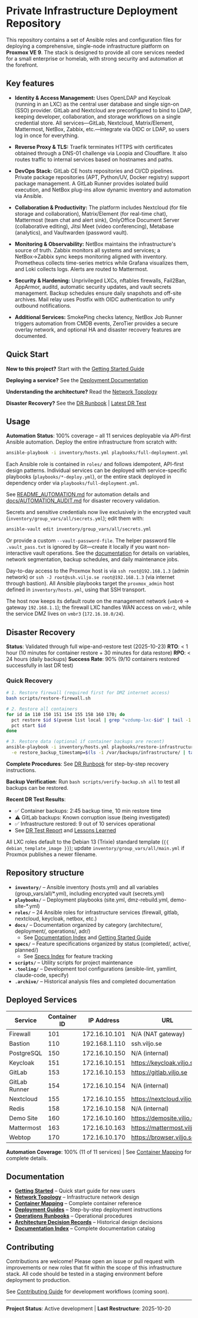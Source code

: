 # Private Infrastructure Deployment Repository

This repository contains a set of Ansible roles and configuration files for deploying a comprehensive, single-node infrastructure platform on **Proxmox VE 9**.  The stack is designed to provide all core services needed for a small enterprise or homelab, with strong security and automation at the forefront.

## Key features

- **Identity & Access Management:** Uses OpenLDAP and Keycloak (running in an LXC) as the central user database and single sign-on (SSO) provider.  GitLab and Nextcloud are preconfigured to bind to LDAP, keeping developer, collaboration, and storage workflows on a single credential store.  All services—GitLab, Nextcloud, Matrix/Element, Mattermost, NetBox, Zabbix, etc.—integrate via OIDC or LDAP, so users log in once for everything.

- **Reverse Proxy & TLS:** Traefik terminates HTTPS with certificates obtained through a DNS-01 challenge via Loopia and Cloudflare.  It also routes traffic to internal services based on hostnames and paths.

- **DevOps Stack:** GitLab CE hosts repositories and CI/CD pipelines.  Private package repositories (APT, Python/UV, Docker registry) support package management.  A GitLab Runner provides isolated build execution, and NetBox plug-ins allow dynamic inventory and automation via Ansible.

- **Collaboration & Productivity:** The platform includes Nextcloud (for file storage and collaboration), Matrix/Element (for real-time chat), Mattermost (team chat and alert sink), OnlyOffice Document Server (collaborative editing), Jitsi Meet (video conferencing), Metabase (analytics), and Vaultwarden (password vault).

- **Monitoring & Observability:** NetBox maintains the infrastructure's source of truth.  Zabbix monitors all systems and services; a NetBox→Zabbix sync keeps monitoring aligned with inventory.  Prometheus collects time-series metrics while Grafana visualizes them, and Loki collects logs.  Alerts are routed to Mattermost.

- **Security & Hardening:** Unprivileged LXCs, nftables firewalls, Fail2Ban, AppArmor, auditd, automatic security updates, and vault secrets management.  Backup schedules ensure daily snapshots and off-site archives.  Mail relay uses Postfix with OIDC authentication to unify outbound notifications.

- **Additional Services:** SmokePing checks latency, NetBox Job Runner triggers automation from CMDB events, ZeroTier provides a secure overlay network, and optional HA and disaster recovery features are documented.

## Quick Start

**New to this project?** Start with the [Getting Started Guide](docs/getting-started.md)

**Deploying a service?** See the [Deployment Documentation](docs/deployment/)

**Understanding the architecture?** Read the [Network Topology](docs/architecture/network-topology.md)

**Disaster Recovery?** See the [DR Runbook](docs/DR_RUNBOOK.md) | [Latest DR Test](docs/DR_TEST_REPORT_2025-10-23.md)

## Usage

**Automation Status**: 100% coverage – all 11 services deployable via API-first Ansible automation. Deploy the entire infrastructure from scratch with:
```bash
ansible-playbook -i inventory/hosts.yml playbooks/full-deployment.yml
```

Each Ansible role is contained in `roles/` and follows idempotent, API-first design patterns. Individual services can be deployed with service-specific playbooks (`playbooks/*-deploy.yml`), or the entire stack deployed in dependency order via `playbooks/full-deployment.yml`.

See [README_AUTOMATION.md](README_AUTOMATION.md) for automation details and [docs/AUTOMATION_AUDIT.md](docs/AUTOMATION_AUDIT.md) for disaster recovery validation.

Secrets and sensitive credentials now live exclusively in the encrypted vault (`inventory/group_vars/all/secrets.yml`); edit them with:
```bash
ansible-vault edit inventory/group_vars/all/secrets.yml
```

Or provide a custom `--vault-password-file`.  The helper password file `.vault_pass.txt` is ignored by Git—create it locally if you want non-interactive vault operations.  See the [documentation](docs/) for details on variables, network segmentation, backup schedules, and daily maintenance jobs.

Day-to-day access to the Proxmox host is via `ssh root@192.168.1.3` (admin network) or `ssh -J root@ssh.viljo.se root@192.168.1.3` (via internet through bastion). All Ansible playbooks target the `proxmox_admin` host defined in `inventory/hosts.yml`, using that SSH transport.

The host now keeps its default route on the management network (`vmbr0` → gateway `192.168.1.1`); the firewall LXC handles WAN access on `vmbr2`, while the service DMZ lives on `vmbr3` (`172.16.10.0/24`).

## Disaster Recovery

**Status**: Validated through full wipe-and-restore test (2025-10-23)
**RTO**: < 1 hour (10 minutes for container restore + 30 minutes for data restore)
**RPO**: < 24 hours (daily backups)
**Success Rate**: 90% (9/10 containers restored successfully in last DR test)

### Quick Recovery

```bash
# 1. Restore firewall (required first for DMZ internet access)
bash scripts/restore-firewall.sh

# 2. Restore all containers
for id in 110 150 151 154 155 158 160 170; do
  pct restore $id $(pvesm list local | grep "vzdump-lxc-$id" | tail -1 | awk '{print $1}') --storage local-lvm
  pct start $id
done

# 3. Restore data (optional if container backups are recent)
ansible-playbook -i inventory/hosts.yml playbooks/restore-infrastructure.yml \
  -e restore_backup_timestamp=$(ls -1 /var/backups/infrastructure/ | tail -1)
```

**Complete Procedures**: See [DR Runbook](docs/DR_RUNBOOK.md) for step-by-step recovery instructions.

**Backup Verification**: Run `bash scripts/verify-backup.sh all` to test all backups can be restored.

**Recent DR Test Results**:
- ✅ Container backups: 2:45 backup time, 10 min restore time
- ⚠️ GitLab backups: Known corruption issue (being investigated)
- ✅ Infrastructure restored: 9 out of 10 services operational
- See [DR Test Report](docs/DR_TEST_REPORT_2025-10-23.md) and [Lessons Learned](docs/DR_TEST_LESSONS_LEARNED.md)

All LXC roles default to the Debian 13 (Trixie) standard template (`{{ debian_template_image }}`); update `inventory/group_vars/all/main.yml` if Proxmox publishes a newer filename.

## Repository structure

- **`inventory/`** – Ansible inventory (hosts.yml) and all variables (group_vars/all/*.yml), including encrypted vault (secrets.yml)
- **`playbooks/`** – Deployment playbooks (site.yml, dmz-rebuild.yml, demo-site-*.yml)
- **`roles/`** – 24 Ansible roles for infrastructure services (firewall, gitlab, nextcloud, keycloak, netbox, etc.)
- **`docs/`** – Documentation organized by category (architecture/, deployment/, operations/, adr/)
  - See [Documentation Index](docs/README.md) and [Getting Started Guide](docs/getting-started.md)
- **`specs/`** – Feature specifications organized by status (completed/, active/, planned/)
  - See [Specs Index](specs/README.md) for feature tracking
- **`scripts/`** – Utility scripts for project maintenance
- **`.tooling/`** – Development tool configurations (ansible-lint, yamllint, claude-code, specify)
- **`.archive/`** – Historical analysis files and completed documentation

## Deployed Services

| Service | Container ID | IP Address | URL | Automation |
|---------|--------------|------------|-----|------------|
| Firewall | 101 | 172.16.10.101 | N/A (NAT gateway) | ⚠️ Partial |
| Bastion | 110 | 192.168.1.110 | ssh.viljo.se | ✅ Full |
| PostgreSQL | 150 | 172.16.10.150 | N/A (internal) | ✅ Full |
| Keycloak | 151 | 172.16.10.151 | https://keycloak.viljo.se | ✅ Full |
| GitLab | 153 | 172.16.10.153 | https://gitlab.viljo.se | ✅ Full |
| GitLab Runner | 154 | 172.16.10.154 | N/A (internal) | ✅ Full |
| Nextcloud | 155 | 172.16.10.155 | https://nextcloud.viljo.se | ✅ Full |
| Redis | 158 | 172.16.10.158 | N/A (internal) | ✅ Full |
| Demo Site | 160 | 172.16.10.160 | https://demosite.viljo.se | ✅ Full |
| Mattermost | 163 | 172.16.10.163 | https://mattermost.viljo.se | ✅ Full |
| Webtop | 170 | 172.16.10.170 | https://browser.viljo.se | ✅ Full |

**Automation Coverage**: 100% (11 of 11 services) | See [Container Mapping](docs/architecture/container-mapping.md) for complete details.

## Documentation

- **[Getting Started](docs/getting-started.md)** – Quick start guide for new users
- **[Network Topology](docs/architecture/network-topology.md)** – Infrastructure network design
- **[Container Mapping](docs/architecture/container-mapping.md)** – Complete container reference
- **[Deployment Guides](docs/deployment/)** – Step-by-step deployment instructions
- **[Operations Runbooks](docs/operations/)** – Operational procedures
- **[Architecture Decision Records](docs/adr/)** – Historical design decisions
- **[Documentation Index](docs/README.md)** – Complete documentation catalog

## Contributing

Contributions are welcome!  Please open an issue or pull request with improvements or new roles that fit within the scope of this infrastructure stack.  All code should be tested in a staging environment before deployment to production.

See [Contributing Guide](docs/development/contributing.md) for development workflows (coming soon).

---

**Project Status**: Active development | **Last Restructure**: 2025-10-20
